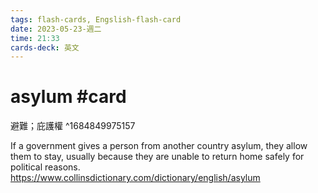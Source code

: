 ```yaml
---
tags: flash-cards, Engslish-flash-card
date: 2023-05-23-週二
time: 21:33
cards-deck: 英文
---
```


# asylum #card 
避難；庇護權
^1684849975157

If a government gives a person from another country asylum, they allow them to stay, usually because they are unable to return home safely for political reasons.
https://www.collinsdictionary.com/dictionary/english/asylum

